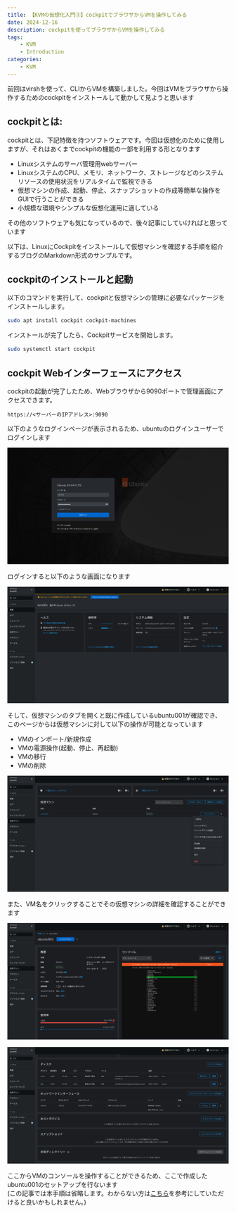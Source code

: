 ```yaml
---
title: 【KVMの仮想化入門③】cockpitでブラウザからVMを操作してみる
date: 2024-12-16
description: cockpitを使ってブラウザからVMを操作してみる
tags: 
    - KVM
    - Introduction
categories:
    - KVM
---
```


前回はvirshを使って、CLIからVMを構築しました。今回はVMをブラウザから操作するためのcockpitをインストールして動かして見ようと思います

## cockpitとは:
cockpitとは、下記特徴を持つソフトウェアです。今回は仮想化のために使用しますが、それはあくまでcockpitの機能の一部を利用する形となります
* Linuxシステムのサーバ管理用webサーバー
* LinuxシステムのCPU、メモリ、ネットワーク、ストレージなどのシステムリソースの使用状況をリアルタイムで監視できる
* 仮想マシンの作成、起動、停止、スナップショットの作成等簡単な操作をGUIで行うことができる
* 小規模な環境やシンプルな仮想化運用に適している

その他のソフトウェアも気になっているので、後々記事にしていければと思っています

以下は、LinuxにCockpitをインストールして仮想マシンを確認する手順を紹介するブログのMarkdown形式のサンプルです。

## cockpitのインストールと起動

以下のコマンドを実行して、cockpitと仮想マシンの管理に必要なパッケージをインストールします。

```bash
sudo apt install cockpit cockpit-machines
```

インストールが完了したら、Cockpitサービスを開始します。

```bash
sudo systemctl start cockpit
```

## cockpit Webインターフェースにアクセス

cockpitの起動が完了したため、Webブラウザから9090ポートで管理画面にアクセスできます。  

```
https://<サーバーのIPアドレス>:9090
```

以下のようなログインページが表示されるため、ubuntuのログインユーザーでログインします

![cockpit_login](uploads/cockpit_login.png)

ログインすると以下のような画面になります

![cockpit_main](uploads/cockpit_main.png)

そして、仮想マシンのタブを開くと既に作成しているubuntu001が確認でき、  
このページからは仮想マシンに対して以下の操作が可能となっています
* VMのインポート/新規作成
* VMの電源操作(起動、停止、再起動)
* VMの移行
* VMの削除

![cockpit_vms](uploads/cockpit_vms.png)

また、VM名をクリックすることでその仮想マシンの詳細を確認することができます

![cockpit_vm1](uploads/cockpit_vm.png)

![cockpit_vm2](uploads/cockpit_vm2.png)

ここからVMのコンソールを操作することができるため、ここで作成したubuntu001のセットアップを行ないます  
(この記事では本手順は省略します。わからない方は[こちら](https://gihyo.jp/admin/serial/01/ubuntu-recipe/0820)を参考にしていただけると良いかもしれません。)

<!-- ![cockpit_vm_cdrom1](uploads/cockpit_vm_cdrom1.png) -->
<!-- ![cockpit_vm_cdrom2](uploads/cockpit_vm_cdrom2.png) -->
